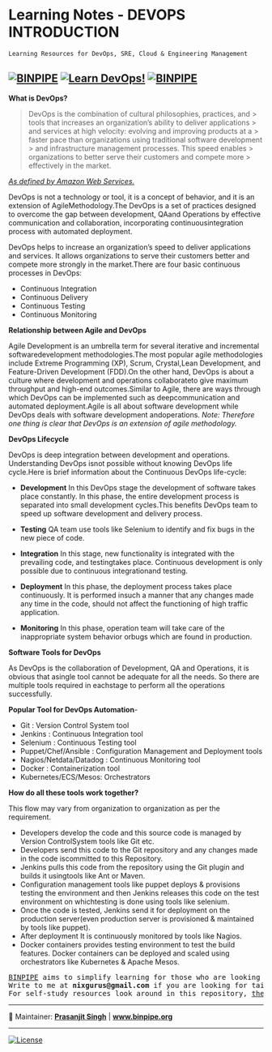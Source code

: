 # Learning Notes - DEVOPS INTRODUCTION 

`Learning Resources for DevOps, SRE, Cloud & Engineering Management`

[![BINPIPE](https://img.shields.io/badge/BINPIPE-YouTube-red)](https://www.youtube.com/channel/UCPTgt4Wo0MAnuzNEEZlk90A)
[![Learn DevOps!](https://img.shields.io/badge/BINPIPE-Learn--DevOps-orange)](https://github.com/BINPIPE/resources/blob/master/devops-lesson-plans.md)
[![BINPIPE](https://img.shields.io/badge/Live--Classroom-blue)](https://forms.gle/tDJxDyj2nJyfsgsk7)
---



**What is DevOps?**

> DevOps is the combination of cultural philosophies, practices, and > tools that increases an organization’s ability to deliver applications > and services at high velocity: evolving and improving products at a > faster pace than organizations using traditional software development > and infrastructure management processes. This speed enables > organizations to better serve their customers and compete more > effectively in the market.

 [*As defined by Amazon Web Services.*](https://aws.amazon.com/devops/what-is-devops/)


DevOps is not a technology or tool, it is a concept of behavior, and it is an extension of AgileMethodology.The DevOps is a set of practices designed to overcome the gap between development, QAand Operations by effective communication and collaboration, incorporating continuousintegration process with automated deployment.

DevOps helps to increase an organization’s speed to deliver applications and services. It allows organizations to serve their customers better and compete more strongly in the market.There are four basic continuous processes in DevOps:

- Continuous Integration
- Continuous Delivery
- Continuous Testing
- Continuous Monitoring

**Relationship between Agile and DevOps**

Agile Development is an umbrella term for several iterative and incremental softwaredevelopment methodologies.The most popular agile methodologies include Extreme Programming (XP), Scrum, Crystal,Lean Development, and Feature-Driven Development (FDD).On the other hand, DevOps is about a culture where development and operations collaborateto give maximum throughput and high-end outcomes.Similar to Agile, there are ways through which DevOps can be implemented such as deepcommunication and automated deployment.Agile is all about software development while DevOps deals with software development andoperations. *Note: Therefore one thing is clear that DevOps is an extension of agile methodology.*

**DevOps Lifecycle**

DevOps is  deep integration between development and  operations. Understanding DevOps  isnot possible without knowing DevOps life cycle.Here is brief information about the Continuous DevOps life-cycle:

- **Development**
In this DevOps stage the development of software takes place constantly. In this phase,  the  entire  development  process  is  separated  into  small  development  cycles.This benefits DevOps team to  speed up software development and  delivery process.

- **Testing**
QA team use tools like Selenium to identify and  fix bugs in the new piece of code.

- **Integration**
In this stage, new functionality is integrated with the prevailing code, and testingtakes place. Continuous development is only possible due to continuous integrationand testing.

- **Deployment**
In this phase, the deployment process takes place continuously. It is performed insuch a manner that any changes made any time in the code, should not affect the functioning of high  traffic application.

- **Monitoring**
In this phase, operation team will take care of the inappropriate system behavior orbugs which are found  in production.

**Software Tools for DevOps**

As DevOps is the collaboration of Development, QA and Operations, it is obvious that asingle tool cannot be adequate for all the needs. So there are multiple tools required in eachstage to perform all the  operations successfully.

**Popular Tool for DevOps  Automation**-
- Git : Version Control System tool
- Jenkins : Continuous Integration tool
- Selenium : Continuous Testing tool
- Puppet/Chef/Ansible : Configuration Management and Deployment tools
- Nagios/Netdata/Datadog : Continuous Monitoring tool
- Docker : Containerization tool
- Kubernetes/ECS/Mesos: Orchestrators

**How do all these tools work  together?**

This flow may vary from organization to organization as per the  requirement.

- Developers develop the code and this source code is managed by Version ControlSystem tools like Git etc.
- Developers send this code to the Git repository and any changes made in the  code iscommitted to this Repository.
- Jenkins pulls this code from the repository using the Git plugin and builds it usingtools like Ant or Maven.
- Configuration management tools like puppet deploys & provisions testing the environment and then Jenkins releases this code on the test environment on whichtesting is done using tools like selenium.
- Once the code is tested, Jenkins send it for deployment on the production server(even production server is provisioned & maintained by tools like puppet).
- After deployment It is continuously monitored by tools like Nagios.
- Docker containers provides testing environment to test  the build features. Docker containers can be deployed and scaled using orchestrators like Kubernetes & Apache Mesos.





<pre>
<a href="https://www.binpipe.org">BINPIPE</a> aims to simplify learning for those who are looking to make a foothold in the industry. 
Write to me at <b>nixgurus@gmail.com</b> if you are looking for tailor-made training sessions. 
For self-study resources look around in this repository, <a href="https://www.binpipe.org/">the Binpipe Blog</a> and <a href="https://www.youtube.com/channel/UCPTgt4Wo0MAnuzNEEZlk90A">Youtube Channel</a>.
</pre>

___
:ledger: Maintainer: **[Prasanjit Singh](https://www.linkedin.com/in/prasanjit-singh)** | **www.binpipe.org**
___

[![License](https://img.shields.io/badge/License-Apache%202.0-blue.svg)](https://opensource.org/licenses/Apache-2.0)
